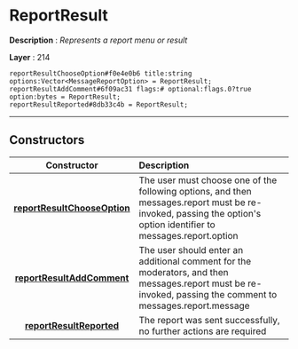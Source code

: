 # ReportResult

**Description** : *Represents a report menu or result*

**Layer** : 214

```tl
reportResultChooseOption#f0e4e0b6 title:string options:Vector<MessageReportOption> = ReportResult;
reportResultAddComment#6f09ac31 flags:# optional:flags.0?true option:bytes = ReportResult;
reportResultReported#8db33c4b = ReportResult;
```

---

## Constructors

| Constructor | Description |
| :---: | :--- |
| [**reportResultChooseOption**](constructor/reportResultChooseOption) | The user must choose one of the following options, and then messages.report must be re-invoked, passing the option's option identifier to messages.report.option |
| [**reportResultAddComment**](constructor/reportResultAddComment) | The user should enter an additional comment for the moderators, and then messages.report must be re-invoked, passing the comment to messages.report.message |
| [**reportResultReported**](constructor/reportResultReported) | The report was sent successfully, no further actions are required |